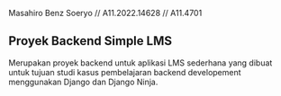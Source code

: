 Masahiro Benz Soeryo // A11.2022.14628 // A11.4701

## Proyek Backend Simple LMS

Merupakan proyek backend untuk aplikasi LMS sederhana yang dibuat untuk tujuan studi kasus pembelajaran backend developement menggunakan Django dan Django Ninja.
